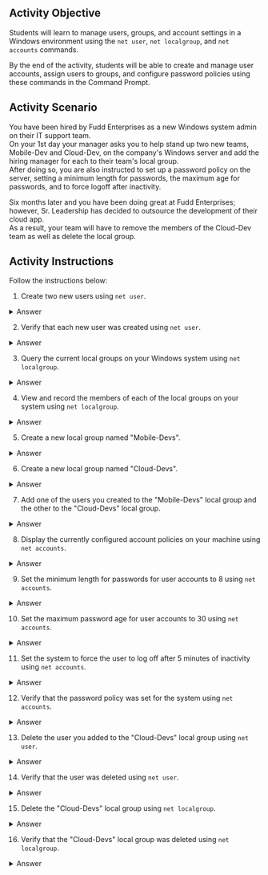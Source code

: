## Activity Objective

Students will learn to manage users, groups, and account settings in a Windows environment using the `net user`, `net localgroup`, and `net accounts` commands.  

By the end of the activity, students will be able to create and manage user accounts, assign users to groups, and configure password policies using these commands in the Command Prompt.

## Activity Scenario

You have been hired by Fudd Enterprises as a new Windows system admin on their IT support team.  
On your 1st day your manager asks you to help stand up two new teams, Mobile-Dev and Cloud-Dev, on the company's Windows server and add the hiring manager for each to their team's local group.  
After doing so, you are also instructed to set up a password policy on the server, setting a minimum length for passwords, the maximum age for passwords, and to force logoff after inactivity.

Six months later and you have been doing great at Fudd Enterprises; however, Sr. Leadership has decided to outsource the development of their cloud app.  
As a result, your team will have to remove the members of the Cloud-Dev team as well as delete the local group.

## Activity Instructions
Follow the instructions below:
1. Create two new users using `net user`.  
<details closed>
<summary>Answer</summary>

```cmd
net user devuser1 P@ssword1 /add
net user devuser2 P@ssword2 /add
```
</details>

2. Verify that each new user was created using `net user`.  
<details closed>
<summary>Answer</summary>

```cmd
net user
```
</details>

3. Query the current local groups on your Windows system using `net localgroup`.  
<details closed>
<summary>Answer</summary>

```cmd
net localgroup
```
</details>

4. View and record the members of each of the local groups on your system using `net localgroup`.  
<details closed>
<summary>Answer</summary>

```cmd
net localgroup "Administrators"
net localgroup "Users"
```
</details>

5. Create a new local group named "Mobile-Devs".  
<details closed>
<summary>Answer</summary>

```cmd
net localgroup "Mobile-Devs" /add
```
</details>

6. Create a new local group named "Cloud-Devs".  
<details closed>
<summary>Answer</summary>

```cmd
net localgroup "Cloud-Devs" /add
```
</details>

7. Add one of the users you created to the "Mobile-Devs" local group and the other to the "Cloud-Devs" local group.  
<details closed>
<summary>Answer</summary>

```cmd
net localgroup "Mobile-Devs" devuser1 /add
net localgroup "Cloud-Devs" devuser2 /add
```
</details>

8. Display the currently configured account policies on your machine using `net accounts`.  
<details closed>
<summary>Answer</summary>

```cmd
net accounts
```
</details>

9. Set the minimum length for passwords for user accounts to 8 using `net accounts`.  
<details closed>
<summary>Answer</summary>

```cmd
net accounts /minpwlen:8
```
</details>

10. Set the maximum password age for user accounts to 30 using `net accounts`.  
<details closed>
<summary>Answer</summary>

```cmd
net accounts /maxpwage:30
```
</details>

11. Set the system to force the user to log off after 5 minutes of inactivity using `net accounts`.  
<details closed>
<summary>Answer</summary>

```cmd
net accounts /forcelogoff:5
```
</details>

12. Verify that the password policy was set for the system using `net accounts`.  
<details closed>
<summary>Answer</summary>

```cmd
net accounts
```
</details>

13. Delete the user you added to the "Cloud-Devs" local group using `net user`.  
<details closed>
<summary>Answer</summary>

```cmd
net user devuser2 /delete
```
</details>

14. Verify that the user was deleted using `net user`.  
<details closed>
<summary>Answer</summary>

```cmd
net user
```
</details>

15. Delete the "Cloud-Devs" local group using `net localgroup`.  
<details closed>
<summary>Answer</summary>

```cmd
net localgroup "Cloud-Devs" /delete
```
</details>

16. Verify that the "Cloud-Devs" local group was deleted using `net localgroup`.  
<details closed>
<summary>Answer</summary>

```cmd
net localgroup
```
</details>

